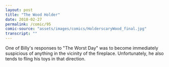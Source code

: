 ```yaml
---
layout: post
title: "The Wood Holder"
date: 2018-02-27
permalink: /comic/95
comic-source: "assets/images/comics/HolderscaryWood_final.jpg"
transcript: ""
---
```


One of Billy's responses to  "The Worst Day" was to become immediately suspicious of anything in the vicinity of the fireplace. Unfortunately, he also tends to fling his toys in that direction.
